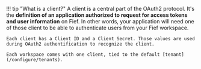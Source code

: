 !!! tip "What is a client?"
    A client is a central part of the OAuth2 protocol. It's the **definition of an application authorized to request for access tokens and user information** on Fief. In other words, your application will need one of those client to be able to authenticate users from your Fief workspace.

    Each client has a Client ID and a Client Secret. Those values are used during OAuth2 authentification to recognize the client.

    Each workspace comes with one client, tied to the default [tenant](/configure/tenants).
